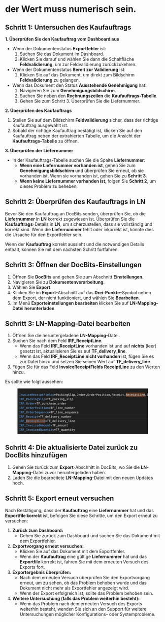 # der Wert muss numerisch sein.

## **Schritt 1: Untersuchen des Kaufauftrags**

**1. Überprüfen Sie den Kaufauftrag vom Dashboard aus**

* Wenn der Dokumentenstatus **Exportfehler** ist:
  1. Suchen Sie das Dokument im Dashboard.
  2. Klicken Sie darauf und wählen Sie dann die Schaltfläche **Feldvalidierung**, um zur Feldvalidierung zurückzukehren.
* Wenn der Dokumentenstatus **Bereit zur Validierung** ist:
  1. Klicken Sie auf das Dokument, um direkt zum Bildschirm **Feldvalidierung** zu gelangen.
* Wenn das Dokument den Status **Ausstehende Genehmigung** hat:
  1. Navigieren Sie zum **Genehmigungsbildschirm**.
  2. Suchen Sie neben den **Rechnungszeilen** die **Kaufauftrags-Tabelle**.
  3. Gehen Sie zum Schritt 3. Überprüfen Sie die Liefernummer.

**2. Überprüfen des Kaufauftrags**

1. Stellen Sie auf dem Bildschirm **Feldvalidierung** sicher, dass der richtige Kaufauftrag ausgewählt ist.
2. Sobald der richtige Kaufauftrag bestätigt ist, klicken Sie auf den Kaufauftrag neben der extrahierten Tabelle, um die Ansicht der **Kaufauftrags-Tabelle** zu öffnen.

**3. Überprüfen der Liefernummer**

* In der Kaufauftrags-Tabelle suchen Sie die Spalte **Liefernummer**:
  * **Wenn eine Liefernummer vorhanden ist**, gehen Sie zum **Genehmigungsbildschirm** und überprüfen Sie erneut, ob sie vorhanden ist. Wenn sie vorhanden ist, gehen Sie zu **Schritt 3**.
  * **Wenn keine Liefernummer vorhanden ist**, folgen Sie **Schritt 2**, um dieses Problem zu beheben.

## Schritt 2: Überprüfen des Kaufauftrags in LN

Bevor Sie den Kaufauftrag an DocBits senden, überprüfen Sie, ob die **Liefernummer** in **LN** korrekt zugewiesen ist. Überprüfen Sie die **Kaufauftrags**-Details in **LN**, um sicherzustellen, dass sie vollständig und korrekt sind. Wenn die **Liefernummer** fehlt oder inkorrekt ist, könnte dies die Ursache für den Exportfehler sein.

Wenn der **Kaufauftrag** korrekt aussieht und die notwendigen Details enthält, können Sie mit dem nächsten Schritt fortfahren.

## **Schritt 3: Öffnen der DocBits-Einstellungen**

1. Öffnen Sie **DocBits** und gehen Sie zum Abschnitt **Einstellungen**.
2. Navigieren Sie zu **Dokumentenverarbeitung**.
3. Wählen Sie **Export**.
4. Klicken Sie im **Export**-Abschnitt auf das **Drei-Punkte**-Symbol neben dem Export, der nicht funktioniert, und wählen Sie **Bearbeiten**.
5. Im Menü **Exporteinstellungen bearbeiten** klicken Sie auf **LN-Mapping-Datei herunterladen**.

## **Schritt 3: LN-Mapping-Datei bearbeiten**

1. Öffnen Sie die heruntergeladene **LN-Mapping**-Datei.
2. Suchen Sie nach dem Feld **IRF\_ReceiptLine**.
   * Wenn das Feld **IRF\_ReceiptLine** vorhanden ist und auf **nichts** (leer) gesetzt ist, aktualisieren Sie es auf **TF\_delivery\_line**.
   * Wenn das Feld **IRF\_ReceiptLine** **nicht vorhanden** ist, fügen Sie es zur Datei hinzu und setzen Sie seinen Wert auf **TF\_delivery\_line**.
3. Fügen Sie für das Feld **InvoiceReceiptFields** **ReceiptLine** zu den Werten hinzu.

Es sollte wie folgt aussehen:

<figure><img src="../../../../.gitbook/assets/ReceiptLine.png" alt="" width="563"><figcaption></figcaption></figure>

## **Schritt 4: Die aktualisierte Datei zurück zu DocBits hinzufügen**

1. Gehen Sie zurück zum **Export**-Abschnitt in DocBits, wo Sie die **LN-Mapping**-Datei zuvor heruntergeladen haben.
2. Laden Sie die bearbeitete **LN-Mapping**-Datei mit den neuen Updates hoch.

## Schritt 5: Export erneut versuchen

Nach Bestätigung, dass der **Kaufauftrag** eine **Liefernummer** hat und das **Exportfile korrekt** ist, befolgen Sie diese Schritte, um den Export erneut zu versuchen:

1. **Zurück zum Dashboard:**
   * Gehen Sie zurück zum Dashboard und suchen Sie das Dokument mit dem Exportfehler.
2. **Exportvorgang erneut versuchen:**
   * Klicken Sie auf das Dokument mit dem Exportfehler.
   * Wenn der **Kaufauftrag** eine gültige **Liefernummer** hat und das **Exportfile** korrekt ist, fahren Sie mit dem erneuten Versuch des Exports fort.
3. **Exportergebnis überprüfen:**
   * Nach dem erneuten Versuch überprüfen Sie den Exportvorgang erneut, um zu sehen, ob das Problem behoben wurde und das Dokument nicht mehr als Exportfehler angezeigt wird.
   * Wenn der Export erfolgreich ist, sollte das Problem behoben sein.
4. **Weitere Untersuchung (falls das Problem weiterhin besteht):**
   * Wenn das Problem nach dem erneuten Versuch des Exports weiterhin besteht, wenden Sie sich an den Support für weitere Untersuchungen möglicher Konfigurations- oder Systemprobleme.
